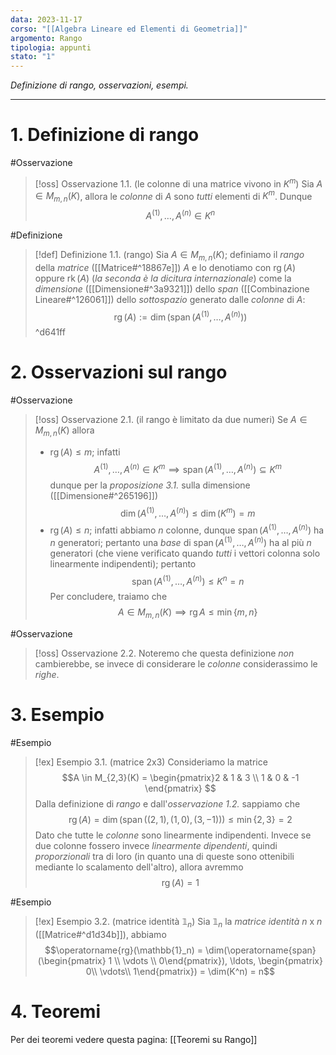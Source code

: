 ```yaml
---
data: 2023-11-17
corso: "[[Algebra Lineare ed Elementi di Geometria]]"
argomento: Rango
tipologia: appunti
stato: "1"
---
```

*Definizione di rango, osservazioni, esempi.*
- - -
# 1. Definizione di rango
#Osservazione 
> [!oss] Osservazione 1.1. (le colonne di una matrice vivono in $K^m$)
Sia $A \in M_{m,n}(K)$, allora le *colonne* di $A$ sono *tutti* elementi di $K^m$. Dunque $$A^{(1)}, \ldots, A^{(n)} \in K^n $$

#Definizione 
> [!def] Definizione 1.1. (rango)
Sia $A \in M_{m,n}(K)$; definiamo il *rango* della *matrice* ([[Matrice#^18867e]]) $A$ e lo denotiamo con $\operatorname{rg}(A)$ oppure $\operatorname{rk}(A)$ (*la seconda è la dicitura internazionale*) come la *dimensione* ([[Dimensione#^3a9321]]) dello *span* ([[Combinazione Lineare#^126061]]) dello *sottospazio* generato dalle *colonne* di $A$:
$$\operatorname{rg}(A):= \dim(\operatorname{span}(A^{(1)}, \ldots, A^{(n)})) $$
^d641ff

# 2. Osservazioni sul rango
#Osservazione 
>[!oss] Osservazione 2.1. (il rango è limitato da due numeri)
Se $A \in M_{m,n}(K)$ allora 
>- $\operatorname{rg}(A) \leq m$; infatti $$A^{(1)}, \ldots, A^{(n)} \in K^m  \implies \operatorname{span}(A^{(1)}, \ldots, A^{(n)}) \subseteq K^m$$
  dunque per la *proposizione 3.1.* sulla dimensione ([[Dimensione#^265196]]) $$\dim(A^{(1)}, \ldots, A^{(n)}) \leq \dim(K^m)=m$$
>- $\operatorname{rg}(A) \leq n$; infatti abbiamo $n$ colonne, dunque $\operatorname{span}(A^{(1)}, \ldots, A^{(n)})$ ha $n$ generatori; pertanto una *base* di $\operatorname{span}(A^{(1)}, \ldots, A^{(n)})$ ha al più $n$ generatori (che viene verificato quando *tutti* i vettori colonna solo linearmente indipendenti); pertanto
  $$ \operatorname{span}(A^{(1)}, \ldots, A^{(n)}) \leq K^n = n$$
  Per concludere, traiamo che
  $$A \in M_{m,n}(K) \implies \operatorname{rg}A \leq \min \{m, n\}$$

#Osservazione 
> [!oss] Osservazione 2.2.
Noteremo che questa definizione *non* cambierebbe, se invece di considerare le *colonne* considerassimo le *righe*.

# 3. Esempio
#Esempio 
> [!ex] Esempio 3.1. (matrice 2x3)
> Consideriamo la matrice
> $$A \in M_{2,3}(K) = \begin{pmatrix}2 & 1 & 3 \\ 1 & 0 & -1 \end{pmatrix} $$
> Dalla definizione di *rango* e dall'*osservazione 1.2.* sappiamo che
> $$\operatorname{rg}(A) = \dim(\operatorname{span}((2,1), (1,0), (3, -1))) \leq \min\{2,3\} = 2$$
> Dato che tutte le *colonne* sono linearmente indipendenti.
> Invece se due colonne fossero invece *linearmente dipendenti*, quindi *proporzionali* tra di loro (in quanto una di queste sono ottenibili mediante lo scalamento dell'altro), allora avremmo
> $$\operatorname{rg}(A)=1$$

#Esempio 
> [!ex] Esempio 3.2. (matrice identità $\mathbb{1}_n$)
> Sia $\mathbb{1}_n$ la *matrice identità* $n$ x $n$ ([[Matrice#^d1d34b]]), abbiamo
> $$\operatorname{rg}(\mathbb{1}_n) = \dim(\operatorname{span}(\begin{pmatrix} 1 \\ \vdots \\ 0\end{pmatrix}), \ldots, \begin{pmatrix} 0\\ \vdots\\ 1\end{pmatrix}) = \dim(K^n) = n$$

# 4. Teoremi
Per dei teoremi vedere questa pagina: [[Teoremi su Rango]]